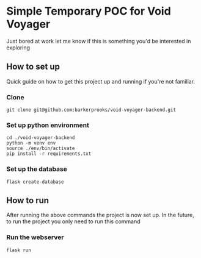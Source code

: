# Simple Temporary POC for Void Voyager

Just bored at work let me know if this is something you'd be interested in exploring

## How to set up

Quick guide on how to get this project up and running if you're not familiar.

### Clone
```
git clone git@github.com:barkerprooks/void-voyager-backend.git
```

### Set up python environment
```
cd ./void-voyager-backend
python -m venv env
source ./env/bin/activate
pip install -r requirements.txt
```

### Set up the database
```
flask create-database
```

## How to run

After running the above commands the project is now set up. In the future, to run the
project you only need to run this command

### Run the webserver
```
flask run
```